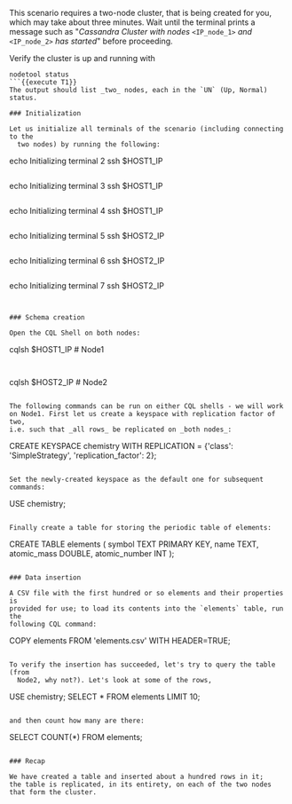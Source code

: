 This scenario requires a two-node cluster, that is being created for you, which
may take about three minutes.
Wait until the terminal prints a message such as "_Cassandra Cluster with nodes_
`<IP_node_1>` _and_ `<IP_node_2>` _has started_" before proceeding.

Verify the cluster is up and running with
```
nodetool status
```{{execute T1}}
The output should list _two_ nodes, each in the `UN` (Up, Normal) status.

### Initialization

Let us initialize all terminals of the scenario (including connecting to the
  two nodes) by running the following:
```
echo Initializing terminal 2
ssh $HOST1_IP
```{{execute T2}}

```
echo Initializing terminal 3
ssh $HOST1_IP
```{{execute T3}}

```
echo Initializing terminal 4
ssh $HOST1_IP
```{{execute T4}}

```
echo Initializing terminal 5
ssh $HOST2_IP
```{{execute T5}}

```
echo Initializing terminal 6
ssh $HOST2_IP
```{{execute T6}}

```
echo Initializing terminal 7
ssh $HOST2_IP
```{{execute T7}}


### Schema creation

Open the CQL Shell on both nodes:

```
cqlsh $HOST1_IP    # Node1
```{{execute T4}}


```
cqlsh $HOST2_IP    # Node2
```{{execute T7}}

The following commands can be run on either CQL shells - we will work
on Node1. First let us create a keyspace with replication factor of two,
i.e. such that _all rows_ be replicated on _both nodes_:
```
CREATE KEYSPACE chemistry WITH REPLICATION = {'class': 'SimpleStrategy', 'replication_factor': 2};
```{{execute T4}}

Set the newly-created keyspace as the default one for subsequent commands:
```
USE chemistry;
```{{execute T4}}

Finally create a table for storing the periodic table of elements:
```
CREATE TABLE elements (
    symbol TEXT PRIMARY KEY,
    name TEXT,
    atomic_mass DOUBLE,
    atomic_number INT
);
```{{execute T4}}

### Data insertion

A CSV file with the first hundred or so elements and their properties is
provided for use; to load its contents into the `elements` table, run the
following CQL command:
```
COPY elements FROM 'elements.csv' WITH HEADER=TRUE;
```{{execute T4}}

To verify the insertion has succeeded, let's try to query the table (from
  Node2, why not?). Let's look at some of the rows,
```
USE chemistry;
SELECT * FROM elements LIMIT 10;
```{{execute T7}}

and then count how many are there:

```
SELECT COUNT(*) FROM elements;
```{{execute T7}}

### Recap

We have created a table and inserted about a hundred rows in it;
the table is replicated, in its entirety, on each of the two nodes
that form the cluster.
